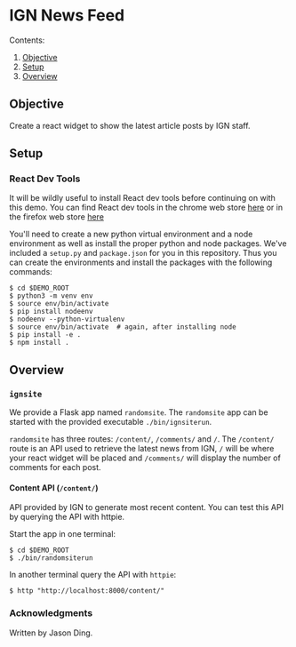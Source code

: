 # IGN News Feed

Contents:
1. [Objective](#objective)
2. [Setup](#setup)
3. [Overview](#overview)

## Objective

Create a react widget to show the latest article posts by IGN staff.

## Setup

### React Dev Tools
It will be wildly useful to install React dev tools before continuing on
with this demo. You can find React dev tools in the chrome web store
[here](https://chrome.google.com/webstore/detail/react-developer-tools/fmkadmapgofadopljbjfkapdkoienihi)
or in the firefox web store
[here](https://addons.mozilla.org/en-US/firefox/addon/react-devtools/)

You'll need to create a new python virtual
environment and a node environment as well as install the proper python and
node packages. We've included a `setup.py` and `package.json` for you in this
repository. Thus you can create the environments and install the packages with
the following commands:
```shellsession
$ cd $DEMO_ROOT
$ python3 -m venv env
$ source env/bin/activate
$ pip install nodeenv
$ nodeenv --python-virtualenv
$ source env/bin/activate  # again, after installing node
$ pip install -e .
$ npm install .
```

## Overview

### `ignsite`
We provide a Flask app named `randomsite`. The `randomsite` app can be started
with the provided executable `./bin/ignsiterun`.

`randomsite` has three routes: `/content/`, `/comments/` and `/`. The `/content/`
route is an API used to retrieve the latest news from IGN, `/` will be where your react
widget will be placed and `/comments/` will display the number of comments for each post.

#### Content API (`/content/`)

API provided by IGN to generate most recent content. You can test this
API by querying the API with httpie.

Start the app in one terminal:
```shellsession
$ cd $DEMO_ROOT
$ ./bin/randomsiterun
```

In another terminal query the API with `httpie`:
```shellsession
$ http "http://localhost:8000/content/"
```

<!-- #### Random Widget (`/`) and React

The random widget will be placed on the main page at route `/`. We've already
coded the route for the main page as well as the template used. See
`randomsite/views/index.py` and `randomsite/templates/index.html` for more
details.

Your job will be to complete the implementation of the random widget started
in `randomsite/js/randomwidget.jsx`. There are comments in the file with hints
regarding which order to implement. These comments also give hints about what
each function should accomplish.

It's also worth studying how `randomsite/templates/index.html`,
`randomsite/js/main.jsx`, `randomsite/js/randomwidget.jsx` interact with one
another. Note that `randomsite/templates/index.html` references
`randomsite/static/js/bundle.js` which is the compiled form of the react
components in `randomsite/js/`.

#### Component Heirarchy

Now we will take this a step further to demonstrate how a page can be comprised of multiple components.  
On our main page, we want to display "random pannel."  A random pannel consists of a displayed random message, which you can get from `/api/v1/message/`, and 2 random widgets.  The random pannel should be a new component, which you'll implement in `randomsite/js/randompannel.jsx`.  You'll
want to modify `randomsite/js/main.jsx` to render the random pannel component, instead of the random widget.
**You shouldn't have to modify your code in `randomsite/js/randomwidget.jsx`** -->

### Acknowledgments
Written by Jason Ding.
